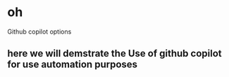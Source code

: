 # oh
Github copilot options

## here we will demstrate the Use of  github copilot for use automation purposes

